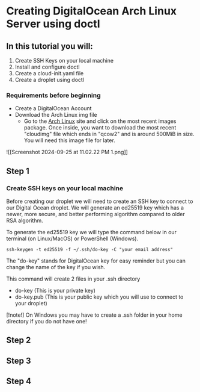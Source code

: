 # Creating DigitalOcean Arch Linux Server using doctl

## In this tutorial you will:

1. Create SSH Keys on your local machine
2. Install and configure doctl
3. Create a cloud-init.yaml file
4. Create a droplet using doctl 

### Requirements before beginning 

- Create a DigitalOcean Account 
- Download the Arch Linux img file
  - Go to the [Arch Linux](https://gitlab.archlinux.org/archlinux/arch-boxes/-/packages/) site and click on the most recent images package. Once inside, you want to download the most recent "cloudimg" file which ends in "qcow2" and is around 500MiB in size. You will need this image file for later.

![[Screenshot 2024-09-25 at 11.02.22 PM 1.png]]

## Step 1

### Create SSH keys on your local machine

Before creating our droplet we will need to create an SSH key to connect to our Digital Ocean droplet. We will generate an ed25519 key which has a newer, more secure, and better performing algorithm compared to older RSA algorithm.

To generate the ed25519 key we will type the command below in our terminal (on Linux/MacOS) or PowerShell (Windows). 

```
ssh-keygen -t ed25519 -f ~/.ssh/do-key -C "your email address"
```

The "do-key" stands for DigitalOcean key for easy reminder but you can change the name of the key if you wish.

This command will create 2 files in your .ssh directory 
- do-key (This is your private key)
- do-key.pub (This is your public key which you will use to connect to your droplet)

[!note!] On Windows you may have to create a .ssh folder in your home directory if you do not have one!

## Step 2

## Step 3

## Step 4

